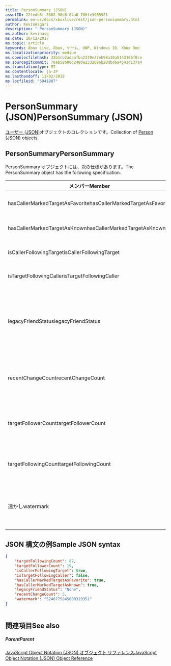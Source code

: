 ```yaml
---
title: PersonSummary (JSON)
assetID: 22fedb5f-5602-98d8-04a6-786fe3905921
permalink: en-us/docs/xboxlive/rest/json-personsummary.html
author: KevinAsgari
description: " PersonSummary (JSON)"
ms.author: kevinasg
ms.date: 10/12/2017
ms.topic: article
keywords: Xbox Live, Xbox, ゲーム, UWP, Windows 10, Xbox One
ms.localizationpriority: medium
ms.openlocfilehash: 33b1cb2adaafba2370e27eb98a10a5143166f0ce
ms.sourcegitcommit: 70ab58b88d248de2332096b20dbd6a4643d137a4
ms.translationtype: MT
ms.contentlocale: ja-JP
ms.lasthandoff: 11/02/2018
ms.locfileid: "5941987"
---
```

# <a name="personsummary-json"></a><span data-ttu-id="8cf86-104">PersonSummary (JSON)</span><span class="sxs-lookup"><span data-stu-id="8cf86-104">PersonSummary (JSON)</span></span>
<span data-ttu-id="8cf86-105">[ユーザー (JSON)](json-person.md)オブジェクトのコレクションです。</span><span class="sxs-lookup"><span data-stu-id="8cf86-105">Collection of [Person (JSON)](json-person.md) objects.</span></span> 
<a id="ID4ER"></a>

 
## <a name="personsummary"></a><span data-ttu-id="8cf86-106">PersonSummary</span><span class="sxs-lookup"><span data-stu-id="8cf86-106">PersonSummary</span></span>
 
<span data-ttu-id="8cf86-107">PersonSummary オブジェクトには、次の仕様があります。</span><span class="sxs-lookup"><span data-stu-id="8cf86-107">The PersonSummary object has the following specification.</span></span>
 
| <span data-ttu-id="8cf86-108">メンバー</span><span class="sxs-lookup"><span data-stu-id="8cf86-108">Member</span></span>| <span data-ttu-id="8cf86-109">種類</span><span class="sxs-lookup"><span data-stu-id="8cf86-109">Type</span></span>| <span data-ttu-id="8cf86-110">説明</span><span class="sxs-lookup"><span data-stu-id="8cf86-110">Description</span></span>| 
| --- | --- | --- | 
| <span data-ttu-id="8cf86-111">hasCallerMarkedTargetAsFavorite</span><span class="sxs-lookup"><span data-stu-id="8cf86-111">hasCallerMarkedTargetAsFavorite</span></span>| <span data-ttu-id="8cf86-112">ブール値</span><span class="sxs-lookup"><span data-stu-id="8cf86-112">Boolean value</span></span>| <span data-ttu-id="8cf86-113">かどうか、呼び出し元は、お気に入りとしてターゲットをマークします。</span><span class="sxs-lookup"><span data-stu-id="8cf86-113">Whether the caller has marked the target as a favorite.</span></span> <span data-ttu-id="8cf86-114">値の例: true</span><span class="sxs-lookup"><span data-stu-id="8cf86-114">Example values: true</span></span>| 
| <span data-ttu-id="8cf86-115">hasCallerMarkedTargetAsKnown</span><span class="sxs-lookup"><span data-stu-id="8cf86-115">hasCallerMarkedTargetAsKnown</span></span>| <span data-ttu-id="8cf86-116">ブール値</span><span class="sxs-lookup"><span data-stu-id="8cf86-116">Boolean value</span></span>| <span data-ttu-id="8cf86-117">かどうか、呼び出し元がターゲット済みとしてマーク呼ばれます。</span><span class="sxs-lookup"><span data-stu-id="8cf86-117">Whether the caller has marked the target as known.</span></span> <span data-ttu-id="8cf86-118">値の例: true</span><span class="sxs-lookup"><span data-stu-id="8cf86-118">Example values: true</span></span>| 
| <span data-ttu-id="8cf86-119">isCallerFollowingTarget</span><span class="sxs-lookup"><span data-stu-id="8cf86-119">isCallerFollowingTarget</span></span>| <span data-ttu-id="8cf86-120">ブール値</span><span class="sxs-lookup"><span data-stu-id="8cf86-120">Boolean value</span></span>| <span data-ttu-id="8cf86-121">かどうか、呼び出し元が、ターゲットをフォローします。</span><span class="sxs-lookup"><span data-stu-id="8cf86-121">Whether the caller is following the target.</span></span> <span data-ttu-id="8cf86-122">値の例: true</span><span class="sxs-lookup"><span data-stu-id="8cf86-122">Example values: true</span></span>| 
| <span data-ttu-id="8cf86-123">isTargetFollowingCaller</span><span class="sxs-lookup"><span data-stu-id="8cf86-123">isTargetFollowingCaller</span></span>| <span data-ttu-id="8cf86-124">ブール値</span><span class="sxs-lookup"><span data-stu-id="8cf86-124">Boolean value</span></span>| <span data-ttu-id="8cf86-125">かどうか、ターゲットでは、呼び出し元がフォローします。</span><span class="sxs-lookup"><span data-stu-id="8cf86-125">Whether the target is following the caller.</span></span> <span data-ttu-id="8cf86-126">値の例: true</span><span class="sxs-lookup"><span data-stu-id="8cf86-126">Example values: true</span></span>| 
| <span data-ttu-id="8cf86-127">legacyFriendStatus</span><span class="sxs-lookup"><span data-stu-id="8cf86-127">legacyFriendStatus</span></span>| <span data-ttu-id="8cf86-128">string</span><span class="sxs-lookup"><span data-stu-id="8cf86-128">string</span></span>| <span data-ttu-id="8cf86-129">従来のフレンドのように、呼び出し元のターゲット状態です。</span><span class="sxs-lookup"><span data-stu-id="8cf86-129">Legacy friend status of the target as seen by the caller.</span></span> <span data-ttu-id="8cf86-130">"None"、"MutuallyAccepted"、"OutgoingRequest"または"IncomingRequest"をすることができます。</span><span class="sxs-lookup"><span data-stu-id="8cf86-130">Can be "None", "MutuallyAccepted", "OutgoingRequest", or "IncomingRequest".</span></span> <span data-ttu-id="8cf86-131">値の例:"MutuallyAccepted"</span><span class="sxs-lookup"><span data-stu-id="8cf86-131">Example values: "MutuallyAccepted"</span></span>| 
| <span data-ttu-id="8cf86-132">recentChangeCount</span><span class="sxs-lookup"><span data-stu-id="8cf86-132">recentChangeCount</span></span>| <span data-ttu-id="8cf86-133">32 ビットの符号なし整数</span><span class="sxs-lookup"><span data-stu-id="8cf86-133">32-bit unsigned integer</span></span>| <span data-ttu-id="8cf86-134">省略可能。</span><span class="sxs-lookup"><span data-stu-id="8cf86-134">Optional.</span></span> <span data-ttu-id="8cf86-135">ターゲットのソーシャル グラフの最新の変更の数です。</span><span class="sxs-lookup"><span data-stu-id="8cf86-135">Number of recent changes in the target's social graph.</span></span> <span data-ttu-id="8cf86-136">この値は、ユーザーが、独自の概要を表示するときにのみ存在します。</span><span class="sxs-lookup"><span data-stu-id="8cf86-136">This value will only exist when a user is viewing their own summary.</span></span> <span data-ttu-id="8cf86-137">値の例: 5</span><span class="sxs-lookup"><span data-stu-id="8cf86-137">Example values: 5</span></span>| 
| <span data-ttu-id="8cf86-138">targetFollowerCount</span><span class="sxs-lookup"><span data-stu-id="8cf86-138">targetFollowerCount</span></span>| <span data-ttu-id="8cf86-139">> 32 ビットの符号なし整数</span><span class="sxs-lookup"><span data-stu-id="8cf86-139">>32-bit unsigned integer</span></span>| <span data-ttu-id="8cf86-140">次のターゲットはユーザーの数です。</span><span class="sxs-lookup"><span data-stu-id="8cf86-140">Number of People that are following the target.</span></span> <span data-ttu-id="8cf86-141">値の例: 1308</span><span class="sxs-lookup"><span data-stu-id="8cf86-141">Example values: 1308</span></span>| 
| <span data-ttu-id="8cf86-142">targetFollowingCount</span><span class="sxs-lookup"><span data-stu-id="8cf86-142">targetFollowingCount</span></span>| <span data-ttu-id="8cf86-143">32 ビットの符号なし整数</span><span class="sxs-lookup"><span data-stu-id="8cf86-143">32-bit unsigned integer</span></span>| <span data-ttu-id="8cf86-144">ターゲットは、次のユーザーの数です。</span><span class="sxs-lookup"><span data-stu-id="8cf86-144">Number of People that the target is following.</span></span> <span data-ttu-id="8cf86-145">値の例: 112</span><span class="sxs-lookup"><span data-stu-id="8cf86-145">Example values: 112</span></span>| 
| <span data-ttu-id="8cf86-146">透かし</span><span class="sxs-lookup"><span data-stu-id="8cf86-146">watermark</span></span>| <span data-ttu-id="8cf86-147">string</span><span class="sxs-lookup"><span data-stu-id="8cf86-147">string</span></span>| <span data-ttu-id="8cf86-148">省略可能。</span><span class="sxs-lookup"><span data-stu-id="8cf86-148">Optional.</span></span> <span data-ttu-id="8cf86-149">ターゲットの最新の変更透かしします。</span><span class="sxs-lookup"><span data-stu-id="8cf86-149">Recent change watermark for the target.</span></span> <span data-ttu-id="8cf86-150">この値は、ユーザーが、独自の概要を表示するときにのみ存在します。</span><span class="sxs-lookup"><span data-stu-id="8cf86-150">This value will only exist when a user is viewing their own summary.</span></span> <span data-ttu-id="8cf86-151">値の例: 5</span><span class="sxs-lookup"><span data-stu-id="8cf86-151">Example values: 5</span></span>| 
  
<a id="ID4E4D"></a>

 
## <a name="sample-json-syntax"></a><span data-ttu-id="8cf86-152">JSON 構文の例</span><span class="sxs-lookup"><span data-stu-id="8cf86-152">Sample JSON syntax</span></span>
 

```json
{
    "targetFollowingCount": 87,
    "targetFollowerCount": 19,
    "isCallerFollowingTarget": true,
    "isTargetFollowingCaller": false,
    "hasCallerMarkedTargetAsFavorite": true,
    "hasCallerMarkedTargetAsKnown": true,
    "legacyFriendStatus": "None",
    "recentChangeCount": 5,
    "watermark": "5246775845000319351"
}
    
```

  
<a id="ID4EGE"></a>

 
## <a name="see-also"></a><span data-ttu-id="8cf86-153">関連項目</span><span class="sxs-lookup"><span data-stu-id="8cf86-153">See also</span></span>
 
<a id="ID4EIE"></a>

 
##### <a name="parent"></a><span data-ttu-id="8cf86-154">Parent</span><span class="sxs-lookup"><span data-stu-id="8cf86-154">Parent</span></span> 

[<span data-ttu-id="8cf86-155">JavaScript Object Notation (JSON) オブジェクト リファレンス</span><span class="sxs-lookup"><span data-stu-id="8cf86-155">JavaScript Object Notation (JSON) Object Reference</span></span>](atoc-xboxlivews-reference-json.md)

   